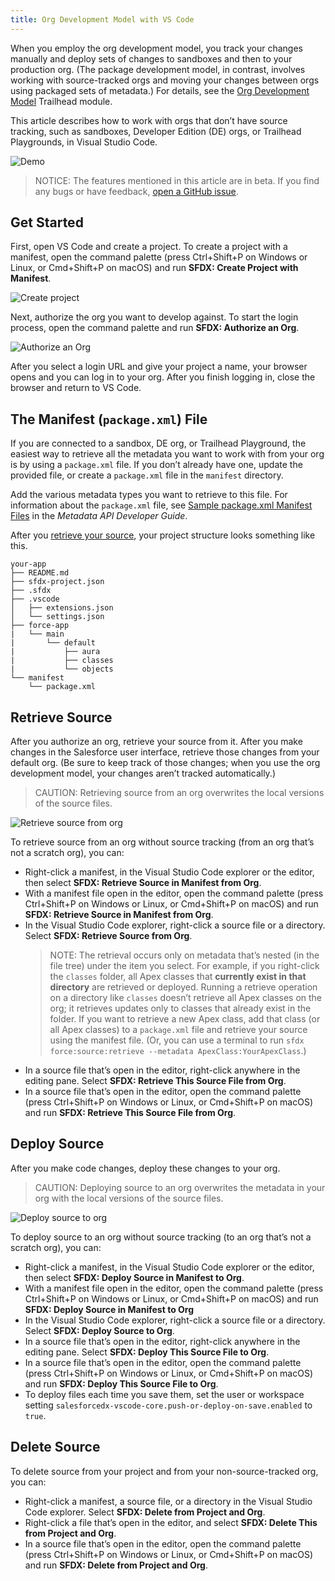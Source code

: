 ```yaml
---
title: Org Development Model with VS Code
---
```


When you employ the org development model, you track your changes manually and deploy sets of changes to sandboxes and then to your production org. (The package development model, in contrast, involves working with source-tracked orgs and moving your changes between orgs using packaged sets of metadata.) For details, see the [Org Development Model](https://trailhead.salesforce.com/content/learn/modules/org-development-model) Trailhead module.

This article describes how to work with orgs that don’t have source tracking, such as sandboxes, Developer Edition (DE) orgs, or Trailhead Playgrounds, in Visual Studio Code.

![Demo](/salesforcedx-vscode/images/changeset-demo.gif)

> NOTICE: The features mentioned in this article are in beta. If you find any bugs or have feedback, [open a GitHub issue](../bugs-and-feedback).

## Get Started

First, open VS Code and create a project. To create a project with a manifest, open the command palette (press Ctrl+Shift+P on Windows or Linux, or Cmd+Shift+P on macOS) and run **SFDX: Create Project with Manifest**.

![Create project](/salesforcedx-vscode/images/create-project-with-manifest.png)

Next, authorize the org you want to develop against. To start the login process, open the command palette and run **SFDX: Authorize an Org**.

![Authorize an Org](/salesforcedx-vscode/images/authorize-org-command.png)

After you select a login URL and give your project a name, your browser opens and you can log in to your org. After you finish logging in, close the browser and return to VS Code.

## The Manifest (`package.xml`) File

If you are connected to a sandbox, DE org, or Trailhead Playground, the easiest way to retrieve all the metadata you want to work with from your org is by using a `package.xml` file. If you don’t already have one, update the provided file, or create a `package.xml` file in the `manifest` directory.

Add the various metadata types you want to retrieve to this file. For information about the `package.xml` file, see [Sample package.xml Manifest Files](https://developer.salesforce.com/docs/atlas.en-us.api_meta.meta/api_meta/manifest_samples.htm) in the _Metadata API Developer Guide_.

After you [retrieve your source](#retrieve-source), your project structure looks something like this.

```text
your-app
├── README.md
├── sfdx-project.json
├── .sfdx
├── .vscode
│   ├── extensions.json
│   └── settings.json
├── force-app
|   └── main
|       └── default
|           ├── aura
|           ├── classes
|           └── objects
└── manifest
    └── package.xml
```

## Retrieve Source

After you authorize an org, retrieve your source from it. After you make changes in the Salesforce user interface, retrieve those changes from your default org. (Be sure to keep track of those changes; when you use the org development model, your changes aren’t tracked automatically.)

> CAUTION: Retrieving source from an org overwrites the local versions of the source files.

![Retrieve source from org](/salesforcedx-vscode/images/retrieve-source-from-org.png)

To retrieve source from an org without source tracking (from an org that’s not a scratch org), you can:

- Right-click a manifest, in the Visual Studio Code explorer or the editor, then select **SFDX: Retrieve Source in Manifest from Org**.
- With a manifest file open in the editor, open the command palette (press Ctrl+Shift+P on Windows or Linux, or Cmd+Shift+P on macOS) and run **SFDX: Retrieve Source in Manifest from Org**.
- In the Visual Studio Code explorer, right-click a source file or a directory. Select **SFDX: Retrieve Source from Org**.
  > NOTE: The retrieval occurs only on metadata that’s nested (in the file tree) under the item you select. For example, if you right-click the `classes` folder, all Apex classes that **currently exist in that directory** are retrieved or deployed. Running a retrieve operation on a directory like `classes` doesn’t retrieve all Apex classes on the org; it retrieves updates only to classes that already exist in the folder. If you want to retrieve a new Apex class, add that class (or all Apex classes) to a `package.xml` file and retrieve your source using the manifest file. (Or, you can use a terminal to run `sfdx force:source:retrieve --metadata ApexClass:YourApexClass`.)
- In a source file that’s open in the editor, right-click anywhere in the editing pane. Select **SFDX: Retrieve This Source File from Org**.
- In a source file that’s open in the editor, open the command palette (press Ctrl+Shift+P on Windows or Linux, or Cmd+Shift+P on macOS) and run **SFDX: Retrieve This Source File from Org**.

## Deploy Source

After you make code changes, deploy these changes to your org.

> CAUTION: Deploying source to an org overwrites the metadata in your org with the local versions of the source files.

![Deploy source to org](/salesforcedx-vscode/images/deploy-source-to-org.png)

To deploy source to an org without source tracking (to an org that’s not a scratch org), you can:

- Right-click a manifest, in the Visual Studio Code explorer or the editor, then select **SFDX: Deploy Source in Manifest to Org**.
- With a manifest file open in the editor, open the command palette (press Ctrl+Shift+P on Windows or Linux, or Cmd+Shift+P on macOS) and run **SFDX: Deploy Source in Manifest to Org**
- In the Visual Studio Code explorer, right-click a source file or a directory. Select **SFDX: Deploy Source to Org**.
- In a source file that’s open in the editor, right-click anywhere in the editing pane. Select **SFDX: Deploy This Source File to Org**.
- In a source file that’s open in the editor, open the command palette (press Ctrl+Shift+P on Windows or Linux, or Cmd+Shift+P on macOS) and run **SFDX: Deploy This Source File to Org**.
- To deploy files each time you save them, set the user or workspace setting `salesforcedx-vscode-core.push-or-deploy-on-save.enabled` to `true`.

## Delete Source

To delete source from your project and from your non-source-tracked org, you can:

- Right-click a manifest, a source file, or a directory in the Visual Studio Code explorer. Select **SFDX: Delete from Project and Org**.
- Right-click a file that’s open in the editor, and select **SFDX: Delete This from Project and Org**.
- In a source file that’s open in the editor, open the command palette (press Ctrl+Shift+P on Windows or Linux, or Cmd+Shift+P on macOS) and run **SFDX: Delete from Project and Org**.
